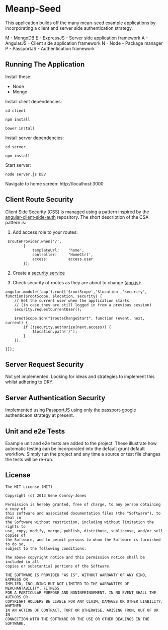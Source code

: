 Meanp-Seed
==========

This application builds off the many mean-seed example applications by incorporating a client and server side authentication strategy.

M - MongoDB
E - ExpressJS - Server side application framework
A - AngularJS - Client side application framework
N - Node - Package manager
P - PassportJS - Authentication framework

Running The Application
-----------------------

Install these:
* Node
* Mongo

Install client dependencies:

```
cd client

npm install

bower install
```

Install server dependencies:

```
cd server

npm install
```

Start server:

`node server.js DEV`

Navigate to home screen:
http://localhost:3000


Client Route Security
--------------------------

Client Side Security (CSS) is managed using a pattern inspired by the [angular-client-side-auth](https://github.com/fnakstad/angular-client-side-auth) repository.  The short description of the CSA pattern is:

1) Add access role to your routes:

```
 $routeProvider.when('/',
        {
            templateUrl:    'home',
            controller:     'HomeCtrl',
            access:         access.user
        });
```

2) Create a [security service](https://github.com/thinkjones/meanp-seed/blob/master/client/src/scripts/security/security.js)

3) Check security of routes as they are about to change ([app.js](https://github.com/thinkjones/meanp-seed/blob/master/client/src/scripts/app.js)):

```
angular.module('app').run(['$rootScope','$location','security', function($rootScope, $location, security) {
    // Get the current user when the application starts
    // (in case they are still logged in from a previous session)
    security.requestCurrentUser();

    $rootScope.$on("$routeChangeStart", function (event, next, current) {
        if (!security.authorize(next.access)) {
            $location.path('/');
        }
    });

}]);
```

Server Request Security
--------------------------
Not yet implemented.  Looking for ideas and strategies to implement this whilst adhering to DRY.


Server Authentication Security
------------------------------
Implemented using [PassportJS](http://passportjs.org/) using only the passport-google authenticaon strategy at present.


Unit and e2e Tests
------------------------------
Example unit and e2e tests are added to the project.  These illustrate how automatic testing can be incorporated into the default grunt default workflow.  Simply run the project and any time a source or test file changes the tests will be re-run.


## License
```
The MIT License (MIT)

Copyright (c) 2013 Gene Conroy-Jones

Permission is hereby granted, free of charge, to any person obtaining a copy of
this software and associated documentation files (the "Software"), to deal in
the Software without restriction, including without limitation the rights to
use, copy, modify, merge, publish, distribute, sublicense, and/or sell copies of
the Software, and to permit persons to whom the Software is furnished to do so,
subject to the following conditions:

The above copyright notice and this permission notice shall be included in all
copies or substantial portions of the Software.

THE SOFTWARE IS PROVIDED "AS IS", WITHOUT WARRANTY OF ANY KIND, EXPRESS OR
IMPLIED, INCLUDING BUT NOT LIMITED TO THE WARRANTIES OF MERCHANTABILITY, FITNESS
FOR A PARTICULAR PURPOSE AND NONINFRINGEMENT. IN NO EVENT SHALL THE AUTHORS OR
COPYRIGHT HOLDERS BE LIABLE FOR ANY CLAIM, DAMAGES OR OTHER LIABILITY, WHETHER
IN AN ACTION OF CONTRACT, TORT OR OTHERWISE, ARISING FROM, OUT OF OR IN
CONNECTION WITH THE SOFTWARE OR THE USE OR OTHER DEALINGS IN THE SOFTWARE.
```


